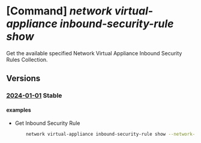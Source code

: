 # [Command] _network virtual-appliance inbound-security-rule show_

Get the available specified Network Virtual Appliance Inbound Security Rules Collection.

## Versions

### [2024-01-01](/Resources/mgmt-plane/L3N1YnNjcmlwdGlvbnMve30vcmVzb3VyY2Vncm91cHMve30vcHJvdmlkZXJzL21pY3Jvc29mdC5uZXR3b3JrL25ldHdvcmt2aXJ0dWFsYXBwbGlhbmNlcy97fS9pbmJvdW5kc2VjdXJpdHlydWxlcy97fQ==/2024-01-01.xml) **Stable**

<!-- mgmt-plane /subscriptions/{}/resourcegroups/{}/providers/microsoft.network/networkvirtualappliances/{}/inboundsecurityrules/{} 2024-01-01 -->

#### examples

- Get Inbound Security Rule
    ```bash
        network virtual-appliance inbound-security-rule show --network-virtual-appliance-name "MyName" -g "MyRG" --subscription {subID} --name "InboundRuleCollection"
    ```
